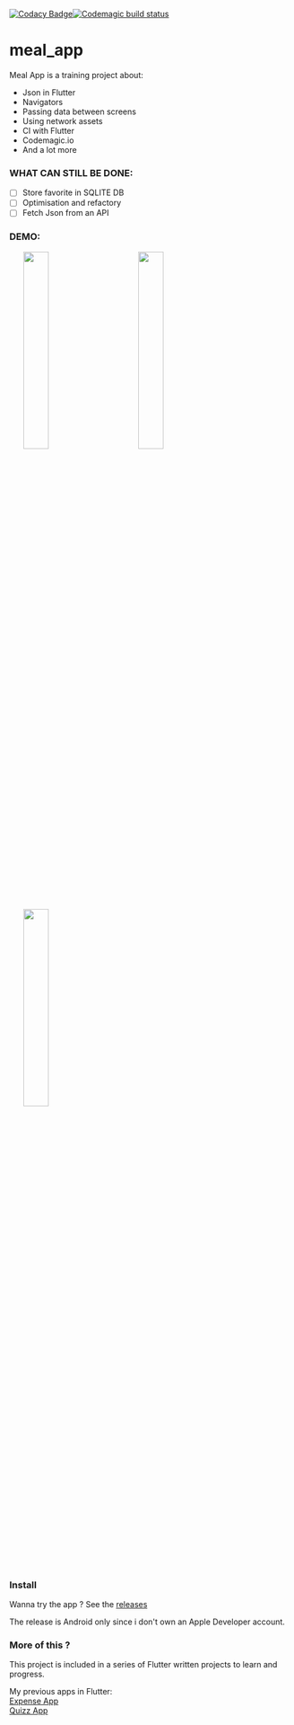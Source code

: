 [![Codacy Badge](https://api.codacy.com/project/badge/Grade/1434b5c4cb6c4c84997e174d9e81dbb9)](https://www.codacy.com/manual/BLKKKBVSIK/FlutterTraining-MealApp?utm_source=github.com&amp;utm_medium=referral&amp;utm_content=BLKKKBVSIK/FlutterTraining-MealApp&amp;utm_campaign=Badge_Grade)[![Codemagic build status](https://api.codemagic.io/apps/5e1e8140dca0ec00191ef352/5e1e8140dca0ec00191ef351/status_badge.svg)](https://codemagic.io/apps/5e1e8140dca0ec00191ef352/5e1e8140dca0ec00191ef351/latest_build)

# meal_app

Meal App is a training project about:
- Json in Flutter
- Navigators
- Passing data between screens
- Using network assets
- CI with Flutter
- Codemagic.io
- And a lot more

### WHAT CAN STILL BE DONE:

- [ ] Store favorite in SQLITE DB
- [ ] Optimisation and refactory
- [ ] Fetch Json from an API

### DEMO:

<p float="left">
    <img src="https://user-images.githubusercontent.com/20175372/72552765-def47000-3897-11ea-8da2-0a9d76beb73d.gif" width="30%" style="margin: 0px 25px 0px 25px;">
    <img src="https://user-images.githubusercontent.com/20175372/72552766-def47000-3897-11ea-8c8c-a3b308c7633c.gif" width="30%" style="margin: 0px 25px 0px 25px;">
    <img src="https://user-images.githubusercontent.com/20175372/72552767-def47000-3897-11ea-91ed-e9aa317ef8ca.gif" width="30%" style="margin: 0px 25px 0px 25px;">
</p>


### Install
Wanna try the app ?
See the [releases](https://github.com/BLKKKBVSIK/FlutterTraining-MealApp/releases) 

The release is Android only since i don't own an Apple Developer account.

### More of this ?

This project is included in a series of Flutter written projects to learn and progress.

My previous apps in Flutter:  
[Expense App](https://github.com/BLKKKBVSIK/FlutterTraining-ExpenseApp)  
[Quizz App](https://github.com/BLKKKBVSIK/FlutterTraining-QuizzApp)
